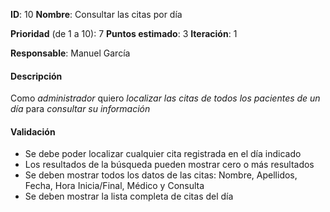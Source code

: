 **ID**: 10
**Nombre**: Consultar las citas por día

**Prioridad** (de 1 a 10): 7
**Puntos estimado**: 3
**Iteración**: 1

**Responsable**: Manuel García

#### Descripción

Como *administrador* quiero *localizar las citas de todos los pacientes de un día* para *consultar su información*

#### Validación

* Se debe poder localizar cualquier cita registrada en el día indicado
* Los resultados de la búsqueda pueden mostrar cero o más resultados
* Se deben mostrar todos los datos de las citas: Nombre, Apellidos, Fecha, Hora Inicia/Final, Médico y Consulta
* Se deben mostrar la lista completa de citas del día
